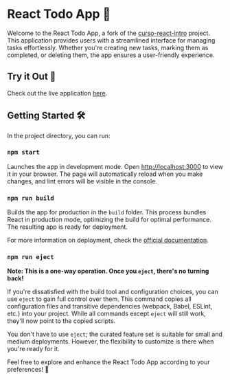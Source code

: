 # React Todo App 🚀

Welcome to the React Todo App, a fork of the [curso-react-intro](https://github.com/platzi/curso-react-intro) project. This application provides users with a streamlined interface for managing tasks effortlessly. Whether you're creating new tasks, marking them as completed, or deleting them, the app ensures a user-friendly experience.

## Try it Out 🔗
Check out the live application [here](https://jeyg20.github.io/react-todo-app/).

## Getting Started 🛠️

In the project directory, you can run:

### `npm start`

Launches the app in development mode. Open [http://localhost:3000](http://localhost:3000) to view it in your browser. The page will automatically reload when you make changes, and lint errors will be visible in the console.

### `npm run build`

Builds the app for production in the `build` folder. This process bundles React in production mode, optimizing the build for optimal performance. The resulting app is ready for deployment.

For more information on deployment, check the [official documentation](https://facebook.github.io/create-react-app/docs/deployment).

### `npm run eject`

**Note: This is a one-way operation. Once you `eject`, there's no turning back!**

If you're dissatisfied with the build tool and configuration choices, you can use `eject` to gain full control over them. This command copies all configuration files and transitive dependencies (webpack, Babel, ESLint, etc.) into your project. While all commands except `eject` will still work, they'll now point to the copied scripts.

You don't have to use `eject`; the curated feature set is suitable for small and medium deployments. However, the flexibility to customize is there when you're ready for it.

Feel free to explore and enhance the React Todo App according to your preferences! 🚀

